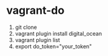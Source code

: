 # vagrant-do
1. git clone
2. vagrant plugin install digital_ocean
3. vagrant plugin list
4. export do_token="your_token"

